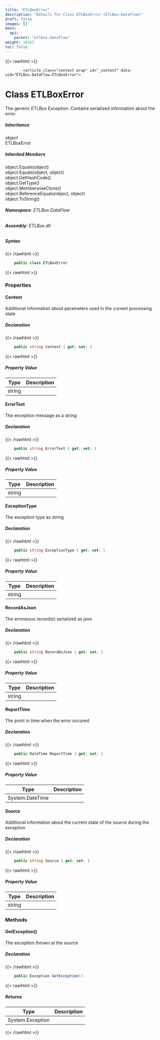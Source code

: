```yaml
---
title: "ETLBoxError"
description: "Details for Class ETLBoxError (ETLBox.DataFlow)"
draft: false
images: []
menu:
  api:
    parent: "etlbox.dataflow"
weight: 10163
toc: false
---
```


{{< rawhtml >}}

            <article class="content wrap" id="_content" data-uid="ETLBox.DataFlow.ETLBoxError">
  <h1 id="ETLBox_DataFlow_ETLBoxError" data-uid="ETLBox.DataFlow.ETLBoxError" class="text-break">Class ETLBoxError
</h1>
  <div class="markdown level0 summary"><p>The generic ETLBox Exception. Contains serialized information about the error.</p>
</div>
  <div class="markdown level0 conceptual"></div>
  <div class="inheritance">
    <h5>Inheritance</h5>
    <div class="level0"><span class="xref">object</span></div>
    <div class="level1"><span class="xref">ETLBoxError</span></div>
  </div>
  <div class="inheritedMembers">
    <h5>Inherited Members</h5>
    <div>
      <span class="xref">object.Equals(object)</span>
    </div>
    <div>
      <span class="xref">object.Equals(object, object)</span>
    </div>
    <div>
      <span class="xref">object.GetHashCode()</span>
    </div>
    <div>
      <span class="xref">object.GetType()</span>
    </div>
    <div>
      <span class="xref">object.MemberwiseClone()</span>
    </div>
    <div>
      <span class="xref">object.ReferenceEquals(object, object)</span>
    </div>
    <div>
      <span class="xref">object.ToString()</span>
    </div>
  </div>
<h6><strong>Namespace</strong>: ETLBox.DataFlow</h6>
  <h6><strong>Assembly</strong>: ETLBox.dll</h6>
  <h5 id="ETLBox_DataFlow_ETLBoxError_syntax">Syntax</h5>
{{< /rawhtml >}}

```C#
    public class ETLBoxError
```

{{< rawhtml >}}
  <h3 id="properties">Properties
</h3>
  <a id="ETLBox_DataFlow_ETLBoxError_Context_" data-uid="ETLBox.DataFlow.ETLBoxError.Context*"></a>
  <h4 id="ETLBox_DataFlow_ETLBoxError_Context" data-uid="ETLBox.DataFlow.ETLBoxError.Context">Context</h4>
  <div class="markdown level1 summary"><p>Additional information about parameters used in the current processing state</p>
</div>
  <div class="markdown level1 conceptual"></div>
  <h5 class="declaration">Declaration</h5>
{{< /rawhtml >}}

```C#
    public string Context { get; set; }
```

{{< rawhtml >}}
  <h5 class="propertyValue">Property Value</h5>
  <table class="table table-bordered table-striped table-condensed">
    <thead>
      <tr>
        <th>Type</th>
        <th>Description</th>
      </tr>
    </thead>
    <tbody>
      <tr>
        <td><span class="xref">string</span></td>
        <td></td>
      </tr>
    </tbody>
  </table>
  <a id="ETLBox_DataFlow_ETLBoxError_ErrorText_" data-uid="ETLBox.DataFlow.ETLBoxError.ErrorText*"></a>
  <h4 id="ETLBox_DataFlow_ETLBoxError_ErrorText" data-uid="ETLBox.DataFlow.ETLBoxError.ErrorText">ErrorText</h4>
  <div class="markdown level1 summary"><p>The exception message as a string</p>
</div>
  <div class="markdown level1 conceptual"></div>
  <h5 class="declaration">Declaration</h5>
{{< /rawhtml >}}

```C#
    public string ErrorText { get; set; }
```

{{< rawhtml >}}
  <h5 class="propertyValue">Property Value</h5>
  <table class="table table-bordered table-striped table-condensed">
    <thead>
      <tr>
        <th>Type</th>
        <th>Description</th>
      </tr>
    </thead>
    <tbody>
      <tr>
        <td><span class="xref">string</span></td>
        <td></td>
      </tr>
    </tbody>
  </table>
  <a id="ETLBox_DataFlow_ETLBoxError_ExceptionType_" data-uid="ETLBox.DataFlow.ETLBoxError.ExceptionType*"></a>
  <h4 id="ETLBox_DataFlow_ETLBoxError_ExceptionType" data-uid="ETLBox.DataFlow.ETLBoxError.ExceptionType">ExceptionType</h4>
  <div class="markdown level1 summary"><p>The exception type as string</p>
</div>
  <div class="markdown level1 conceptual"></div>
  <h5 class="declaration">Declaration</h5>
{{< /rawhtml >}}

```C#
    public string ExceptionType { get; set; }
```

{{< rawhtml >}}
  <h5 class="propertyValue">Property Value</h5>
  <table class="table table-bordered table-striped table-condensed">
    <thead>
      <tr>
        <th>Type</th>
        <th>Description</th>
      </tr>
    </thead>
    <tbody>
      <tr>
        <td><span class="xref">string</span></td>
        <td></td>
      </tr>
    </tbody>
  </table>
  <a id="ETLBox_DataFlow_ETLBoxError_RecordAsJson_" data-uid="ETLBox.DataFlow.ETLBoxError.RecordAsJson*"></a>
  <h4 id="ETLBox_DataFlow_ETLBoxError_RecordAsJson" data-uid="ETLBox.DataFlow.ETLBoxError.RecordAsJson">RecordAsJson</h4>
  <div class="markdown level1 summary"><p>The erroneous record(s) serialized as json</p>
</div>
  <div class="markdown level1 conceptual"></div>
  <h5 class="declaration">Declaration</h5>
{{< /rawhtml >}}

```C#
    public string RecordAsJson { get; set; }
```

{{< rawhtml >}}
  <h5 class="propertyValue">Property Value</h5>
  <table class="table table-bordered table-striped table-condensed">
    <thead>
      <tr>
        <th>Type</th>
        <th>Description</th>
      </tr>
    </thead>
    <tbody>
      <tr>
        <td><span class="xref">string</span></td>
        <td></td>
      </tr>
    </tbody>
  </table>
  <a id="ETLBox_DataFlow_ETLBoxError_ReportTime_" data-uid="ETLBox.DataFlow.ETLBoxError.ReportTime*"></a>
  <h4 id="ETLBox_DataFlow_ETLBoxError_ReportTime" data-uid="ETLBox.DataFlow.ETLBoxError.ReportTime">ReportTime</h4>
  <div class="markdown level1 summary"><p>The point in time when the error occured</p>
</div>
  <div class="markdown level1 conceptual"></div>
  <h5 class="declaration">Declaration</h5>
{{< /rawhtml >}}

```C#
    public DateTime ReportTime { get; set; }
```

{{< rawhtml >}}
  <h5 class="propertyValue">Property Value</h5>
  <table class="table table-bordered table-striped table-condensed">
    <thead>
      <tr>
        <th>Type</th>
        <th>Description</th>
      </tr>
    </thead>
    <tbody>
      <tr>
        <td><span class="xref">System.DateTime</span></td>
        <td></td>
      </tr>
    </tbody>
  </table>
  <a id="ETLBox_DataFlow_ETLBoxError_Source_" data-uid="ETLBox.DataFlow.ETLBoxError.Source*"></a>
  <h4 id="ETLBox_DataFlow_ETLBoxError_Source" data-uid="ETLBox.DataFlow.ETLBoxError.Source">Source</h4>
  <div class="markdown level1 summary"><p>Additional information about the current state of the source during the exception</p>
</div>
  <div class="markdown level1 conceptual"></div>
  <h5 class="declaration">Declaration</h5>
{{< /rawhtml >}}

```C#
    public string Source { get; set; }
```

{{< rawhtml >}}
  <h5 class="propertyValue">Property Value</h5>
  <table class="table table-bordered table-striped table-condensed">
    <thead>
      <tr>
        <th>Type</th>
        <th>Description</th>
      </tr>
    </thead>
    <tbody>
      <tr>
        <td><span class="xref">string</span></td>
        <td></td>
      </tr>
    </tbody>
  </table>
  <h3 id="methods">Methods
</h3>
  <a id="ETLBox_DataFlow_ETLBoxError_GetException_" data-uid="ETLBox.DataFlow.ETLBoxError.GetException*"></a>
  <h4 id="ETLBox_DataFlow_ETLBoxError_GetException" data-uid="ETLBox.DataFlow.ETLBoxError.GetException">GetException()</h4>
  <div class="markdown level1 summary"><p>The exception thrown at the source</p>
</div>
  <div class="markdown level1 conceptual"></div>
  <h5 class="declaration">Declaration</h5>
{{< /rawhtml >}}

```C#
    public Exception GetException()
```

{{< rawhtml >}}
  <h5 class="returns">Returns</h5>
  <table class="table table-bordered table-striped table-condensed">
    <thead>
      <tr>
        <th>Type</th>
        <th>Description</th>
      </tr>
    </thead>
    <tbody>
      <tr>
        <td><span class="xref">System.Exception</span></td>
        <td></td>
      </tr>
    </tbody>
  </table>

{{< /rawhtml >}}

